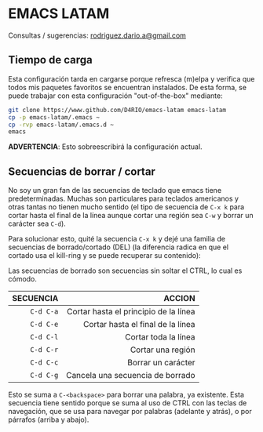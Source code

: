 # EMACS LATAM #

Consultas / sugerencias: <rodriguez.dario.a@gmail.com>


## Tiempo de carga ##

Esta configuración tarda en cargarse porque refresca (m)elpa y verifica que
todos mis paquetes favoritos se encuentran instalados. De esta forma, se puede
trabajar con esta configuración "out-of-the-box" mediante:

``` bash
git clone https://www.github.com/D4RIO/emacs-latam emacs-latam
cp -p emacs-latam/.emacs ~
cp -rvp emacs-latam/.emacs.d ~
emacs
```

**ADVERTENCIA**: Esto sobreescribirá la configuración actual.


## Secuencias de borrar / cortar ##

No soy un gran fan de las secuencias de teclado que emacs tiene predeterminadas.
Muchas son particulares para teclados americanos y otras tantas no tienen mucho
sentido (el tipo de secuencia de `C-x k` para cortar hasta el final de la línea
aunque cortar una región sea `C-w` y borrar un carácter sea `C-d`).

Para solucionar esto, quité la secuencia `C-x k` y dejé una familia de
secuencias de borrado/cortado (DEL) (la diferencia radica en que el cortado
usa el kill-ring y se puede recuperar su contenido):

Las secuencias de borrado son secuencias sin soltar el CTRL, lo cual es cómodo.


| SECUENCIA |                                ACCION |
|----------:|--------------------------------------:|
| `C-d C-a` | Cortar hasta el principio de la línea |
| `C-d C-e` |     Cortar hasta el final de la línea |
| `C-d C-l` |                  Cortar toda la línea |
| `C-d C-r` |                     Cortar una región |
| `C-d C-c` |                    Borrar un carácter |
| `C-d C-g` |      Cancela una secuencia de borrado |

Esto se suma a `C-<backspace>` para borrar una palabra, ya existente. Esta
secuencia tiene sentido porque se suma al uso de CTRL con las teclas de
navegación, que se usa para navegar por palabras (adelante y atrás), o
por párrafos (arriba y abajo).


